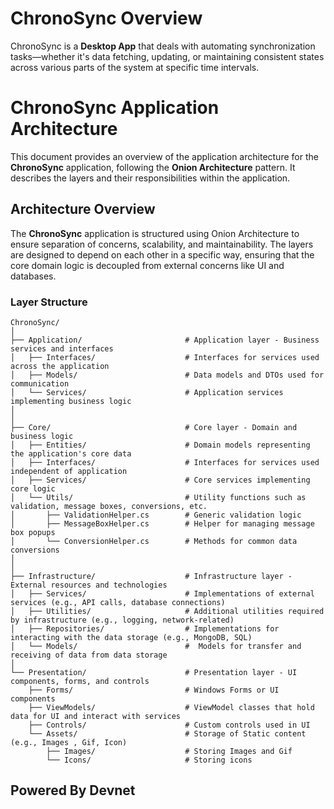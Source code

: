 ﻿# ChronoSync Overview
ChronoSync is a **Desktop App** that deals with automating synchronization tasks—whether it's data fetching, updating, or maintaining consistent states across various parts of the system at specific time intervals.

# ChronoSync Application Architecture

This document provides an overview of the application architecture for the **ChronoSync** application, following the **Onion Architecture** pattern. It describes the layers and their responsibilities within the application.

## Architecture Overview

The **ChronoSync** application is structured using Onion Architecture to ensure separation of concerns, scalability, and maintainability. The layers are designed to depend on each other in a specific way, ensuring that the core domain logic is decoupled from external concerns like UI and databases.

### Layer Structure

```plaintext
ChronoSync/
│
├── Application/                       # Application layer - Business services and interfaces
│   ├── Interfaces/                    # Interfaces for services used across the application
│   ├── Models/                        # Data models and DTOs used for communication
│   └── Services/                      # Application services implementing business logic
│   
│
├── Core/                              # Core layer - Domain and business logic
│   ├── Entities/                      # Domain models representing the application's core data
│   ├── Interfaces/                    # Interfaces for services used independent of application
│   ├── Services/                      # Core services implementing core logic
│   └── Utils/                         # Utility functions such as validation, message boxes, conversions, etc.
│       ├── ValidationHelper.cs        # Generic validation logic
│       ├── MessageBoxHelper.cs        # Helper for managing message box popups
│       └── ConversionHelper.cs        # Methods for common data conversions
│        
│
├── Infrastructure/                    # Infrastructure layer - External resources and technologies
│   ├── Services/                      # Implementations of external services (e.g., API calls, database connections)
│   ├── Utilities/                     # Additional utilities required by infrastructure (e.g., logging, network-related)
│   ├── Repositories/                  # Implementations for interacting with the data storage (e.g., MongoDB, SQL)
│   └── Models/                        #  Models for transfer and receiving of data from data storage
│
└── Presentation/                      # Presentation layer - UI components, forms, and controls
    ├── Forms/                         # Windows Forms or UI components
    ├── ViewModels/                    # ViewModel classes that hold data for UI and interact with services
    ├── Controls/                      # Custom controls used in UI
    └── Assets/                        # Storage of Static content (e.g., Images , Gif, Icon) 
        ├── Images/                    # Storing Images and Gif
        └── Icons/                     # Storing icons

```
## Powered By Devnet